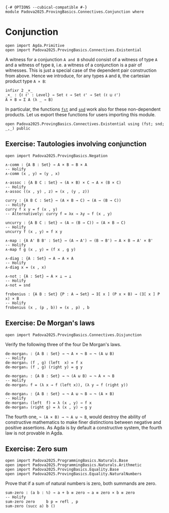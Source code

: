 ```
{-# OPTIONS --cubical-compatible #-}
module Padova2025.ProvingBasics.Connectives.Conjunction where
```

# Conjunction

```
open import Agda.Primitive
open import Padova2025.ProvingBasics.Connectives.Existential
```

A witness for a conjunction `A and B` should consist of a witness of type `A`
and a witness of type `B`, i.e. a witness of a conjunction is a pair of
witnesses. This is just a special case of the dependent pair construction from
above. Hence we introduce, for any types `A` and `B`, the cartesian product
type `A × B`:

```
infixr 2 _×_
_×_ : {ℓ ℓ' : Level} → Set ℓ → Set ℓ' → Set (ℓ ⊔ ℓ')
A × B = Σ A (λ _ → B)
```

In particular, the functions [`fst`](Padova2025.ProvingBasics.Connectives.Existential.html#Σ) and
[`snd`](Padova2025.ProvingBasics.Connectives.Existential.html#Σ)
work also for these non-dependent products. Let us export these
functions for users importing this module.

```
open Padova2025.ProvingBasics.Connectives.Existential using (fst; snd; _,_) public
```


## Exercise: Tautologies involving conjunction

```
open import Padova2025.ProvingBasics.Negation
```

```
∧-comm : {A B : Set} → A × B → B × A
-- Holify
∧-comm (x , y) = (y , x)
```

```
∧-assoc : {A B C : Set} → (A × B) × C → A × (B × C)
-- Holify
∧-assoc ((x , y) , z) = (x , (y , z))
```

```
curry : {A B C : Set} → (A × B → C) → (A → (B → C))
-- Holify
curry f x y = f (x , y)
-- Alternatively: curry f = λx → λy → f (x , y)
```

```
uncurry : {A B C : Set} → (A → (B → C)) → (A × B → C)
-- Holify
uncurry f (x , y) = f x y
```

```
∧-map : {A A' B B' : Set} → (A → A') → (B → B') → A × B → A' × B'
-- Holify
∧-map f g (x , y) = (f x , g y)
```

```
∧-diag : {A : Set} → A → A × A
-- Holify
∧-diag x = (x , x)
```

```
∧-not : {A : Set} → A × ⊥ → ⊥
-- Holify
∧-not = snd
```

```
frobenius : {A B : Set} {P : A → Set} → ∃[ x ] (P x × B) → (∃[ x ] P x) × B
-- Holify
frobenius (x , (p , b)) = (x , p) , b
```


## Exercise: De Morgan's laws

```
open import Padova2025.ProvingBasics.Connectives.Disjunction
```

Verify the following three of the four De Morgan's laws.

```
de-morgan₁ : {A B : Set} → ¬ A × ¬ B → ¬ (A ⊎ B)
-- Holify
de-morgan₁ (f , g) (left  x) = f x
de-morgan₁ (f , g) (right y) = g y
```

```
de-morgan₂ : {A B : Set} → ¬ (A ⊎ B) → ¬ A × ¬ B
-- Holify
de-morgan₂ f = (λ x → f (left x)), (λ y → f (right y))
```

```
de-morgan₃ : {A B : Set} → ¬ A ⊎ ¬ B → ¬ (A × B)
-- Holify
de-morgan₃ (left  f) = λ (x , y) → f x
de-morgan₃ (right g) = λ (x , y) → g y
```

The fourth one, `¬ (A × B) → ¬ A ⊎ ¬ B`, would destroy the ability of
constructive mathematics to make finer distinctions between negative and
positive assertions. As Agda is by default a constructive system, the fourth
law is not provable in Agda.


## Exercise: Zero sum

```
open import Padova2025.ProgrammingBasics.Naturals.Base
open import Padova2025.ProgrammingBasics.Naturals.Arithmetic
open import Padova2025.ProvingBasics.Equality.Base
open import Padova2025.ProvingBasics.Equality.NaturalNumbers
```

Prove that if a sum of natural numbers is zero, both summands are zero.

```
sum-zero : (a b : ℕ) → a + b ≡ zero → a ≡ zero × b ≡ zero
-- Holify
sum-zero zero     b p = refl , p
sum-zero (succ a) b ()
```
